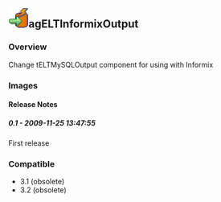 ## <img src='./logo.jpg' width='40' height='40'>agELTInformixOutput

### Overview
Change tELTMySQLOutput component for using with Informix
### Images




#### Release Notes

##### 0.1 - 2009-11-25 13:47:55
First release
### Compatible
 -  3.1 (obsolete)
 -   3.2 (obsolete)